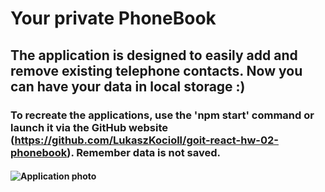 # Your private PhoneBook
## The application is designed to easily add and remove existing telephone contacts. Now you can have your data in local storage :)
### To recreate the applications, use the 'npm start' command or launch it via the GitHub website (https://github.com/LukaszKocioll/goit-react-hw-02-phonebook). Remember data is not saved.
#### ![Application photo](goit-react-hw-02-phonebook/public/Phonebook.png)